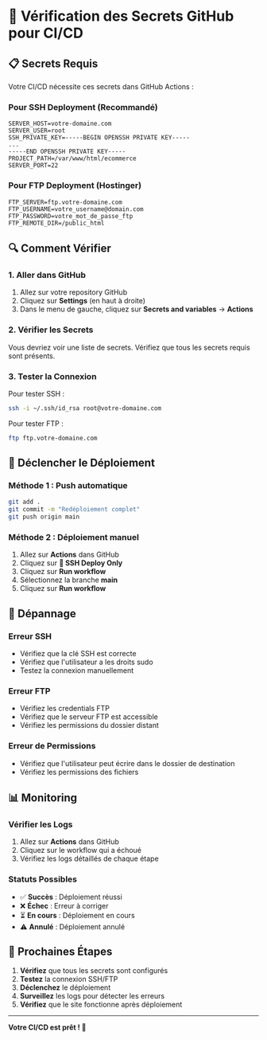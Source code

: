 # 🔐 Vérification des Secrets GitHub pour CI/CD

## 📋 Secrets Requis

Votre CI/CD nécessite ces secrets dans GitHub Actions :

### Pour SSH Deployment (Recommandé)
```
SERVER_HOST=votre-domaine.com
SERVER_USER=root
SSH_PRIVATE_KEY=-----BEGIN OPENSSH PRIVATE KEY-----
...
-----END OPENSSH PRIVATE KEY-----
PROJECT_PATH=/var/www/html/ecommerce
SERVER_PORT=22
```

### Pour FTP Deployment (Hostinger)
```
FTP_SERVER=ftp.votre-domaine.com
FTP_USERNAME=votre_username@domain.com
FTP_PASSWORD=votre_mot_de_passe_ftp
FTP_REMOTE_DIR=/public_html
```

## 🔍 Comment Vérifier

### 1. Aller dans GitHub
1. Allez sur votre repository GitHub
2. Cliquez sur **Settings** (en haut à droite)
3. Dans le menu de gauche, cliquez sur **Secrets and variables** → **Actions**

### 2. Vérifier les Secrets
Vous devriez voir une liste de secrets. Vérifiez que tous les secrets requis sont présents.

### 3. Tester la Connexion
Pour tester SSH :
```bash
ssh -i ~/.ssh/id_rsa root@votre-domaine.com
```

Pour tester FTP :
```bash
ftp ftp.votre-domaine.com
```

## 🚀 Déclencher le Déploiement

### Méthode 1 : Push automatique
```bash
git add .
git commit -m "Redéploiement complet"
git push origin main
```

### Méthode 2 : Déploiement manuel
1. Allez sur **Actions** dans GitHub
2. Cliquez sur **🚀 SSH Deploy Only**
3. Cliquez sur **Run workflow**
4. Sélectionnez la branche **main**
5. Cliquez sur **Run workflow**

## 🔧 Dépannage

### Erreur SSH
- Vérifiez que la clé SSH est correcte
- Vérifiez que l'utilisateur a les droits sudo
- Testez la connexion manuellement

### Erreur FTP
- Vérifiez les credentials FTP
- Vérifiez que le serveur FTP est accessible
- Vérifiez les permissions du dossier distant

### Erreur de Permissions
- Vérifiez que l'utilisateur peut écrire dans le dossier de destination
- Vérifiez les permissions des fichiers

## 📊 Monitoring

### Vérifier les Logs
1. Allez sur **Actions** dans GitHub
2. Cliquez sur le workflow qui a échoué
3. Vérifiez les logs détaillés de chaque étape

### Statuts Possibles
- ✅ **Succès** : Déploiement réussi
- ❌ **Échec** : Erreur à corriger
- ⏳ **En cours** : Déploiement en cours
- ⚠️ **Annulé** : Déploiement annulé

## 🎯 Prochaines Étapes

1. **Vérifiez** que tous les secrets sont configurés
2. **Testez** la connexion SSH/FTP
3. **Déclenchez** le déploiement
4. **Surveillez** les logs pour détecter les erreurs
5. **Vérifiez** que le site fonctionne après déploiement

---

**Votre CI/CD est prêt ! 🚀**
